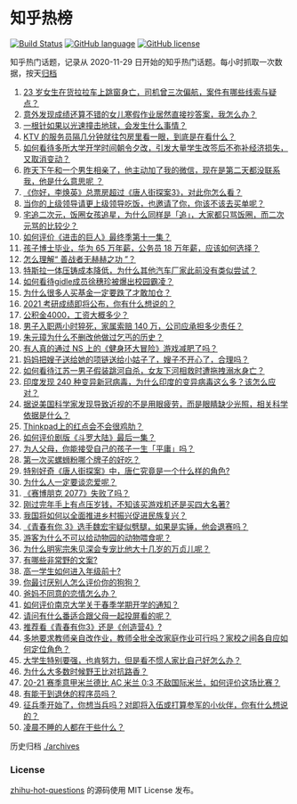 # 知乎热榜
[![Build Status](https://github.com/ToWeLong/zhihu-hot-questions/workflows/CI/badge.svg)](https://github.com/ToWeLong/zhihu-hot-questions/actions)
[![GitHub language](https://img.shields.io/badge/language-golang-orange.svg)](https://golang.org/)
[![GitHub license](https://img.shields.io/github/license/ToWeLong/zhihu-hot-questions)](https://github.com/ToWeLong/zhihu-hot-questions/blob/main/LICENSE)

知乎热门话题，记录从 2020-11-29 日开始的知乎热门话题。每小时抓取一次数据，按天[归档](./archives)

<!-- BEGIN -->

1. [23 岁女生在货拉拉车上跳窗身亡，司机曾三次偏航，案件有哪些线索与疑点？](https://www.zhihu.com/question/445659561)
1. [意外发现成绩还算不错的女儿寒假作业居然直接抄答案，我怎么办？](https://www.zhihu.com/question/444223188)
1. [一根针如果以光速撞击地球，会发生什么事情？](https://www.zhihu.com/question/445280012)
1. [KTV 的服务员隔几分钟就往包房里看一眼，到底是在看什么？](https://www.zhihu.com/question/22629932)
1. [如何看待多所大学开学时间朝令夕改，引发大量学生改签后不弥补经济损失，又取消变动？](https://www.zhihu.com/question/445621972)
1. [昨天下午和一个男生相亲了，他主动加了我的微信，现在是第二天都没联系我，他是什么意思呢   ？](https://www.zhihu.com/question/442482767)
1. [《你好，李焕英》总票房超过《唐人街探案3》，对此你怎么看？](https://www.zhihu.com/question/445258008)
1. [当你的上级领导请更上级领导吃饭，也邀请了你，你该不该去买单呢？](https://www.zhihu.com/question/440020824)
1. [宅追二次元，饭圈女孩追星，为什么同样是「追」，大家都只骂饭圈，而二次元骂的比较少？](https://www.zhihu.com/question/434446919)
1. [如何评价《进击的巨人》最终季第十一集？](https://www.zhihu.com/question/445637965)
1. [孩子博士毕业，华为 65 万年薪，公务员 18 万年薪，应该如何选择？](https://www.zhihu.com/question/444289082)
1. [怎么理解“ 善战者无赫赫之功 ”？](https://www.zhihu.com/question/409246699)
1. [特斯拉一体压铸成本降低，为什么其他汽车厂家此前没有类似尝试？](https://www.zhihu.com/question/445343579)
1. [如何看待gidle成员徐穗珍被爆出校园霸凌？](https://www.zhihu.com/question/445670084)
1. [为什么很多人买基金一定要跌了才敢加仓？](https://www.zhihu.com/question/440460820)
1. [2021 考研成绩即将公布，你有什么想说的？](https://www.zhihu.com/question/443240054)
1. [公积金4000，工资大概多少？](https://www.zhihu.com/question/442656404)
1. [男子入职两小时猝死，家属索赔 140 万，公司应承担多少责任？](https://www.zhihu.com/question/445700181)
1. [朱元璋为什么不删改他做过乞丐的历史？](https://www.zhihu.com/question/319334362)
1. [有人真的通过 NS 上的《健身环大冒险》游戏减肥了吗？](https://www.zhihu.com/question/359016259)
1. [妈妈把嫂子送给她的项链送给小姑子了，嫂子不开心了，合理吗？](https://www.zhihu.com/question/443569422)
1. [如何看待江苏一男子假装跳河自杀，女友下河相救时遭拖拽溺水身亡？](https://www.zhihu.com/question/445577862)
1. [印度发现 240 种变异新冠病毒，为什么印度的变异病毒这么多？该怎么应对？](https://www.zhihu.com/question/445691119)
1. [据说美国科学家发现导致近视的不是用眼疲劳，而是眼睛缺少光照，相关科学依据是什么？](https://www.zhihu.com/question/46868950)
1. [Thinkpad上的红点会不会很鸡肋？](https://www.zhihu.com/question/402973926)
1. [如何评价剧版《斗罗大陆》最后一集？](https://www.zhihu.com/question/445564855)
1. [为人父母，你能接受自己的孩子一生「平庸」吗？](https://www.zhihu.com/question/359250781)
1. [第一次买螺蛳粉哪个牌子的好吃？](https://www.zhihu.com/question/374452877)
1. [特别好奇《唐人街探案》中，唐仁究竟是一个什么样的角色?](https://www.zhihu.com/question/444127621)
1. [为什么人一定要谈恋爱呢？](https://www.zhihu.com/question/444367432)
1. [《赛博朋克 2077》失败了吗？](https://www.zhihu.com/question/445240608)
1. [刚过完年手上有点压岁钱，不知该买游戏机还是买四大名著?](https://www.zhihu.com/question/444472347)
1. [我国将如何以全面推进乡村振兴促进民族复兴？](https://www.zhihu.com/question/445669242)
1. [《青春有你 3》选手魏宏宇疑似劈腿，如果是实锤，他会退赛吗？](https://www.zhihu.com/question/445700794)
1. [游客为什么不可以给动物园的动物喂食呢？](https://www.zhihu.com/question/445096583)
1. [为什么明宪宗朱见深会专宠比他大十几岁的万贞儿呢？](https://www.zhihu.com/question/27216354)
1. [有哪些非常野的文案?](https://www.zhihu.com/question/440236283)
1. [高一学生如何进入年级前十?](https://www.zhihu.com/question/426078063)
1. [你最讨厌别人怎么评价你的狗狗？](https://www.zhihu.com/question/444389363)
1. [爸妈不同意的恋情怎么办？](https://www.zhihu.com/question/424909317)
1. [如何评价南京大学关于春季学期开学的通知？](https://www.zhihu.com/question/445661666)
1. [请问有什么番适合跟父母一起投屏看的呢？](https://www.zhihu.com/question/445125108)
1. [推荐看《青春有你3》还是《创造营4》?](https://www.zhihu.com/question/445130300)
1. [多地要求教师亲自改作业，教师全批全改家庭作业可行吗？家校之间各自应如何定位角色？](https://www.zhihu.com/question/445694689)
1. [大学生特别要强，也肯努力，但是看不惯人家比自己好怎么办？](https://www.zhihu.com/question/438476679)
1. [为什么大多数时候野王比对抗路香？](https://www.zhihu.com/question/445296984)
1. [20-21 赛季意甲米兰德比 AC 米兰 0:3 不敌国际米兰，如何评价这场比赛？](https://www.zhihu.com/question/445636278)
1. [有能干到退休的程序员吗？](https://www.zhihu.com/question/435666995)
1. [征兵季开始了，你想当兵吗？对即将入伍或打算参军的小伙伴，你有什么想说的？](https://www.zhihu.com/question/445543682)
1. [凌晨不睡的人都在干些什么？](https://www.zhihu.com/question/443541851)

<!-- END -->

历史归档 [./archives](./archives)


### License
[zhihu-hot-questions](https://github.com/towelong/zhihu-hot-questions) 的源码使用 MIT License 发布。